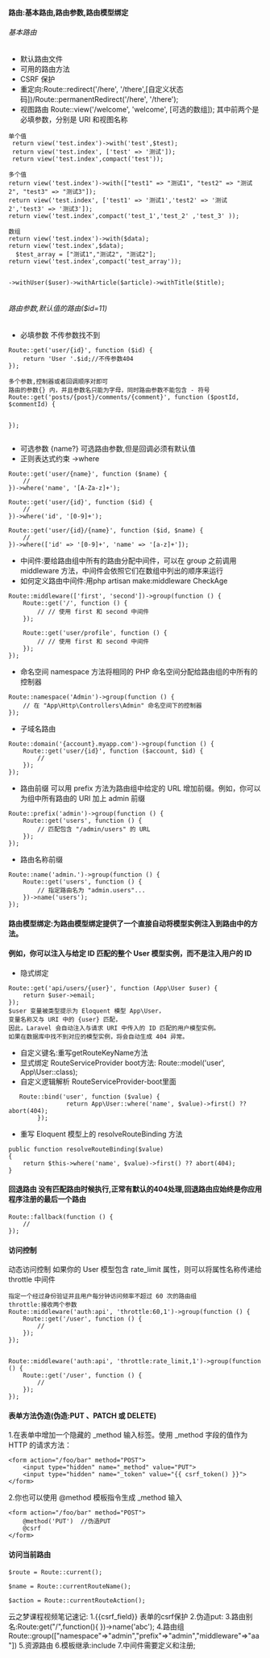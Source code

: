 #### 路由:基本路由,路由参数,路由模型绑定
###### 基本路由
* 默认路由文件
* 可用的路由方法
* CSRF 保护
* 重定向:Route::redirect('/here', '/there',[自定义状态码])/Route::permanentRedirect('/here', '/there');
* 视图路由 Route::view('/welcome', 'welcome', [可选的数组]); 其中前两个是必填参数，分别是 URI 和视图名称  

```
单个值
 return view('test.index')->with('test',$test);
 return view('test.index', ['test' => '测试']);
 return view('test.index',compact('test'));
   
多个值
return view('test.index')->with(["test1" => "测试1", "test2" => "测试2", "test3" => "测试3"]);  
return view('test.index', ['test1' => '测试1','test2' => '测试2','test3' => '测试3']);
return view('test.index',compact('test_1','test_2' ,'test_3' ));

数组
return view('test.index')->with($data);
return view('test.index',$data);
  $test_array = ["测试1","测试2", "测试2"];
return view('test.index',compact('test_array'));


->withUser($user)->withArticle($article)->withTitle($title);
  
```


###### 路由参数,默认值的路由($id=11)
* 必填参数 不传参数找不到   

```
Route::get('user/{id}', function ($id) {
    return 'User '.$id;//不传参数404 
});

多个参数,控制器或者回调顺序对即可
路由的参数{} 内，并且参数名只能为字母，同时路由参数不能包含 - 符号
Route::get('posts/{post}/comments/{comment}', function ($postId, $commentId) {
   
   
});


```

* 可选参数 {name?} 可选路由参数,但是回调必须有默认值  
* 正则表达式约束 ->where

```
Route::get('user/{name}', function ($name) {
    //
})->where('name', '[A-Za-z]+');

Route::get('user/{id}', function ($id) {
    //
})->where('id', '[0-9]+');

Route::get('user/{id}/{name}', function ($id, $name) {
    //
})->where(['id' => '[0-9]+', 'name' => '[a-z]+']);
```

* 中间件:要给路由组中所有的路由分配中间件，可以在 group 之前调用 middleware 方法，中间件会依照它们在数组中列出的顺序来运行  
* 如何定义路由中间件:用php artisan make:middleware CheckAge

```
Route::middleware(['first', 'second'])->group(function () {
    Route::get('/', function () {
        // // 使用 first 和 second 中间件
    });

    Route::get('user/profile', function () {
        // // 使用 first 和 second 中间件
    });
});
```

* 命名空间 namespace 方法将相同的 PHP 命名空间分配给路由组的中所有的控制器  

```
Route::namespace('Admin')->group(function () {
    // 在 "App\Http\Controllers\Admin" 命名空间下的控制器
});
```
* 子域名路由

```
Route::domain('{account}.myapp.com')->group(function () {
    Route::get('user/{id}', function ($account, $id) {
        //
    });
});
```

* 路由前缀 可以用 prefix 方法为路由组中给定的 URL 增加前缀。例如，你可以为组中所有路由的 URI 加上 admin 前缀

```
Route::prefix('admin')->group(function () {
    Route::get('users', function () {
        // 匹配包含 "/admin/users" 的 URL
    });
});
```

* 路由名称前缀

```
Route::name('admin.')->group(function () {
    Route::get('users', function () {
        // 指定路由名为 "admin.users"...
    })->name('users');
});
```

#### 路由模型绑定:为路由模型绑定提供了一个直接自动将模型实例注入到路由中的方法。
#### 例如，你可以注入与给定 ID 匹配的整个 User 模型实例，而不是注入用户的 ID

* 隐式绑定  

```
Route::get('api/users/{user}', function (App\User $user) {
    return $user->email;
});
$user 变量被类型提示为 Eloquent 模型 App\User，
变量名称又与 URI 中的 {user} 匹配，
因此，Laravel 会自动注入与请求 URI 中传入的 ID 匹配的用户模型实例。
如果在数据库中找不到对应的模型实例，将会自动生成 404 异常。

```

* 自定义键名:重写getRouteKeyName方法
* 显式绑定 RouteServiceProvider boot方法: Route::model('user', App\User::class);
* 自定义逻辑解析  RouteServiceProvider-boot里面

```
   Route::bind('user', function ($value) {
                return App\User::where('name', $value)->first() ?? abort(404);
        });
```

* 重写 Eloquent 模型上的 resolveRouteBinding 方法
```
public function resolveRouteBinding($value)
{
    return $this->where('name', $value)->first() ?? abort(404);
}
```


#### 回退路由 没有匹配路由时候执行,正常有默认的404处理,回退路由应始终是你应用程序注册的最后一个路由
```
Route::fallback(function () {
    //
});
```

#### 访问控制
动态访问控制 如果你的 User 模型包含 rate_limit 属性，则可以将属性名称传递给 throttle 中间件
```
指定一个经过身份验证并且用户每分钟访问频率不超过 60 次的路由组
throttle:接收两个参数
Route::middleware('auth:api', 'throttle:60,1')->group(function () {
    Route::get('/user', function () {
        //
    });
});


Route::middleware('auth:api', 'throttle:rate_limit,1')->group(function () {
    Route::get('/user', function () {
        //
    });
});

```


#### 表单方法伪造(伪造:PUT 、PATCH 或 DELETE)
1.在表单中增加一个隐藏的 _method 输入标签。使用 _method 字段的值作为 HTTP 的请求方法：

```
<form action="/foo/bar" method="POST">
    <input type="hidden" name="_method" value="PUT">
    <input type="hidden" name="_token" value="{{ csrf_token() }}">
</form>
```

2.你也可以使用 @method 模板指令生成 _method 输入

```
<form action="/foo/bar" method="POST">
    @method('PUT')  //伪造PUT
    @csrf
</form>
```

#### 访问当前路由

```
$route = Route::current();

$name = Route::currentRouteName();

$action = Route::currentRouteAction();
```

云之梦课程视频笔记速记:
1.{{csrf_field}} 表单的csrf保护
2.伪造put: <input type="hidden" name="_method" value="put">
3.路由别名:Route:get("/",function(){
})->name('abc');
4.路由组Route::group(["namespace"=>"admin","prefix"=>"admin","middleware"=>"aa"])
5.资源路由
6.模板继承:include 
7.中间件需要定义和注册;





